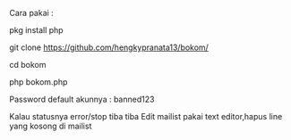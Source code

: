 Cara pakai :

pkg install php

git clone https://github.com/hengkypranata13/bokom/

cd bokom

php bokom.php

Password default akunnya : banned123



Kalau statusnya error/stop tiba tiba
Edit mailist pakai text editor,hapus line yang kosong di mailist
